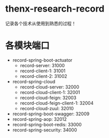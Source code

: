 # thenx-research-record
记录各个技术从使用到熟悉的过程！

# 各模块端口
* record-spring-boot-actuator
    * record-server: 31000
    * record-client-1: 31001
    * record-client-2: 31002
* record-spring-cloud
    * record-cloud-server: 32000
    * record-cloud-client-1: 32001
    * record-cloud-feign: 32003
    * record-cloud-feign-client-1: 32004
    * record-cloud-zuul: 32010
* record-spring-boot-swagger: 32009
* record-spring-aop: 32012
* record-spring-boot-redis: 33000
* record-spring-security: 34000


